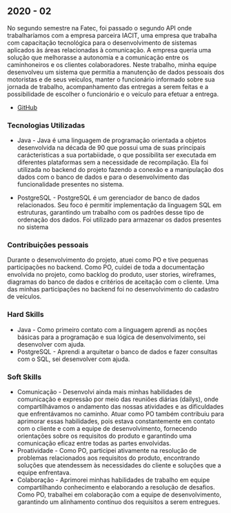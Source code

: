 ## 2020 - 02
No segundo semestre na Fatec, foi passado o segundo API onde trabalharíamos com a empresa parceira IACIT, uma empresa que trabalha com capacitação tecnológica para o desenvolvimento de sistemas aplicados às áreas relacionadas à comunicação. A empresa queria uma solução que melhorasse a autonomia e a comunicação entre os caminhoneiros e os clientes colaboradores. Neste trabalho, minha equipe desenvolveu um sistema que permitia a manutenção de dados pessoais dos motoristas e de seus veículos, manter o funcionário informado sobre sua jornada de trabalho, acompanhamento das entregas a serem feitas e a possibilidade de escolher o funcionário e o veículo para efetuar a entrega.

- [GitHub](https://github.com/Vitor-y/Projeto-Integrador)

### Tecnologias Utilizadas

- Java - Java é uma linguagem de programação orientada a objetos desenvolvida na década de 90 que possui uma de suas principais carácteristicas a sua portabiidade, o que possibilita ser executada em diferentes plataformas sem a necessidade de recompilação. Ela foi utilizada no backend do projeto fazendo a conexão e a manipulação dos dados com o banco de dados e para o desenvolvimento das funcionalidade presentes no sistema. 

- PostgreSQL - PostgreSQL é um gerenciador de banco de dados relacionados. Seu foco é permitir implementação da linguagem SQL em estruturas, garantindo um trabalho com os padrões desse tipo de ordenação dos dados. Foi utilizado para armazenar os dados presentes no sistema 

### Contribuições pessoais 

Durante o desenvolvimento do projeto, atuei como PO e tive pequenas participações no backend. Como PO, cuidei de toda a documentação envolvida no projeto, como backlog do produto, user stories, wireframes, diagramas do banco de dados e critérios de aceitação com o cliente. Uma das minhas participações no backend foi no desenvolvimento do cadastro de veículos.

### Hard Skills 

- Java - Como primeiro contato com a linguagem aprendi as noções básicas para a programação e sua lógica de desenvolvimento, sei desenvolver com ajuda. 
- PostgreSQL - Aprendi a arquitetar o banco de dados e fazer consultas com o SQL, sei desenvolver com ajuda. 

### Soft Skills 

- Comunicação - Desenvolvi ainda mais minhas habilidades de comunicação e expressão por meio das reuniões diárias (dailys), onde compartilhávamos o andamento das nossas atividades e as dificuldades que enfrentávamos no caminho. Atuar como PO também contribuiu para aprimorar essas habilidades, pois estava constantemente em contato com o cliente e com a equipe de desenvolvimento, fornecendo orientações sobre os requisitos do produto e garantindo uma comunicação eficaz entre todas as partes envolvidas.
- Proatividade - Como PO, participei ativamente na resolução de problemas relacionados aos requisitos do produto, encontrando soluções que atendessem às necessidades do cliente e soluções que a equipe enfrentava. 
- Colaboração - Aprimorei minhas habilidades de trabalho em equipe compartilhando conhecimento e elaborando a resolução de desafios. Como PO, trabalhei em colaboração com a equipe de desenvolvimento, garantindo um alinhamento contínuo dos requisitos a serem entregues. 
